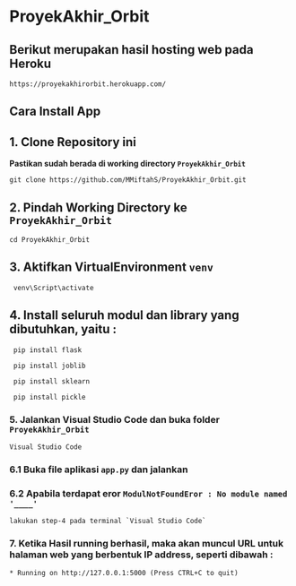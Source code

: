 # ProyekAkhir_Orbit
## Berikut merupakan hasil hosting web pada Heroku
 ```
https://proyekakhirorbit.herokuapp.com/
 ```
## Cara Install App
## 1. Clone Repository ini
**Pastikan sudah berada di working directory `ProyekAkhir_Orbit`**
 ```
 git clone https://github.com/MMiftahS/ProyekAkhir_Orbit.git
 ```
## 2. Pindah Working Directory ke `ProyekAkhir_Orbit`
 ```
 cd ProyekAkhir_Orbit
 ```
 ## 3. Aktifkan VirtualEnvironment `venv`
 ```
  venv\Script\activate
 ```
 ## 4. Install seluruh modul dan library yang dibutuhkan, yaitu :
 ```
  pip install flask
 ```
 ```
  pip install joblib
 ```
 ```
  pip install sklearn
 ```
 ```
  pip install pickle
 ```
 ### 5. Jalankan Visual Studio Code dan buka folder `ProyekAkhir_Orbit`
```
Visual Studio Code
```
 
 ### 6.1 Buka file aplikasi `app.py` dan jalankan
 
 ### 6.2 Apabila terdapat eror `ModulNotFoundEror : No module named '____'`
 ```
 lakukan step-4 pada terminal `Visual Studio Code`
 ```
 
 ### 7. Ketika Hasil running berhasil, maka akan muncul URL untuk halaman web yang berbentuk IP address, seperti dibawah :
  ```
* Running on http://127.0.0.1:5000 (Press CTRL+C to quit)
 ```
 
